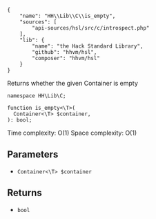 ``` yamlmeta
{
    "name": "HH\\Lib\\C\\is_empty",
    "sources": [
        "api-sources/hsl/src/c/introspect.php"
    ],
    "lib": {
        "name": "the Hack Standard Library",
        "github": "hhvm/hsl",
        "composer": "hhvm/hsl"
    }
}
```




Returns whether the given Container is empty




``` Hack
namespace HH\Lib\C;

function is_empty<\T>(
  Container<\T> $container,
): bool;
```




Time complexity: O(1)
Space complexity: O(1)




## Parameters




+ ` Container<\T> $container `




## Returns




* ` bool `
<!-- HHAPIDOC -->
